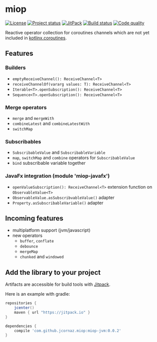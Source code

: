 # miop
[![License](https://img.shields.io/badge/license-MIT-blue.svg)](LICENSE)
[![Project status](https://img.shields.io/badge/status-incubating-orange.svg)](https://gist.githubusercontent.com/jcornaz/46736c3d1f21b4c929bd97549b7406b2/raw/ProjectStatusFlow)
[![JitPack](https://jitpack.io/v/jcornaz/miop.svg)](https://jitpack.io/#jcornaz/miop)
[![Build status](https://travis-ci.org/jcornaz/miop.svg?branch=master)](https://travis-ci.org/jcornaz/miop)
[![Code quality](https://codebeat.co/badges/99c78c20-42e7-425e-8a32-e2d56b0a0050)](https://codebeat.co/projects/github-com-jcornaz-miop-master)

Reactive operator collection for coroutines channels which are not yet included in [kotlinx.coroutines](https://github.com/Kotlin/kotlinx.coroutines).

## Features
### Builders
* `emptyReceiveChannel(): ReceiveChannel<T>`
* `receiveChannelOf(vararg values: T): ReceiveChannel<T>`
* `Iterable<T>.openSubscription(): ReceiveChannel<T>`
* `Sequence<T>.openSubscription(): ReceiveChannel<T>`

### Merge operators
* `merge` and `mergeWith`
* `combineLatest` and `combineLatestWith`
* `switchMap`

### Subscribables
* `SubscribableValue` and `SubscribableVariable`
* `map`, `switchMap` and `combine` operators for `SubscribableValue`
* `bind` subscribable variable together

### JavaFx integration (module 'miop-javafx')
* `openValueSubscription(): ReceiveChannel<T>` extension function on `ObservableValue<T>` 
* `ObservableValue.asSubscribvableValue()` adapter 
* `Property.asSubscribableVariable()` adapter 

## Incoming features
* multiplatform support (jvm/javascript)
* new operators
  * `buffer`, `conflate`
  * `debounce`
  * `mergeMap`
  * `chunked` and `windowed`

## Add the library to your project
Artifacts are accessible for build tools with [Jitpack](https://jitpack.io/#jcornaz/miop).

Here is an example with gradle:
```gradle
repositories {
    jcenter()
    maven { url "https://jitpack.io" }
}

dependencies {
    compile 'com.github.jcornaz.miop:miop-jvm:0.0.2'
}
```
